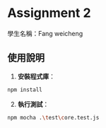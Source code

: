 # Assignment 2

學生名稱：Fang weicheng

## 使用說明

1. **安裝程式庫**：

```bash
npm install
```

2. **執行測試**：

```bash
npm mocha .\test\core.test.js
```
